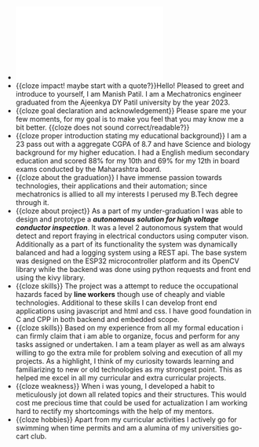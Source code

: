 - ![2. Format for My Resume Video Recording (1).pdf](../assets/2._Format_for_My_Resume_Video_Recording_(1)_1726275388659_0.pdf)
- {{cloze impact! maybe start with a quote?}}Hello! Pleased to greet and introduce to yourself, I am Manish Patil. I am a Mechatronics engineer graduated from the Ajeenkya DY Patil university by the year 2023.
- {{cloze goal declaration and acknowledgement}} Please spare me your few moments, for my goal is to make you feel that you may know me a bit better. {{cloze does not sound correct/readable?}}
- {{cloze proper introduction stating my educational background}} I am a 23 pass out with a aggregate CGPA of 8.7 and have Science and biology background for my higher education. I had a English medium secondary education and scored 88% for my 10th and 69% for my 12th in board exams conducted by the Maharashtra board.
- {{cloze about the graduation}} I have immense passion towards technologies, their applications and their automation; since mechatronics is allied to all my interests I perused my B.Tech degree through it.
- {{cloze about project}} As a part of my under-graduation I was able to design and prototype a ___autonomous solution for high voltage conductor inspection___. It was a level 2 autonomous system that would detect and report fraying in electrical conductors using computer vison. Additionally as a part of its functionality the system was dynamically balanced and had a logging system using a REST api. The base system was designed on the ESP32 microcontroller platform and its OpenCV library while the backend was done using python requests and front end using the kivy library.
- {{cloze skills}} The project was a attempt to reduce the occupational hazards faced by __line workers__ though use of cheaply and viable technologies. Additional to these skills I can develop front end applications using javascript and html and css. I have good foundation in C and CPP in both backend and embedded scope.
- {{cloze skills}} Based on my experience from all my formal education i can firmly claim that i am able to organize, focus and perform for any tasks assigned or undertaken. I am a team player as well as am always willing to go the extra mile for problem solving and execution of all my projects. As a highlight, I think of my curiosity towards learning and familiarizing to new or old technologies as my strongest point. This as helped me excel in all my curricular and extra curricular projects.
- {{cloze weakness}} When i was young, I developed a habit to meticulously jot down all related topics and their structures. This would cost me precious time that could be used for actualization I am working hard to rectify my shortcomings with the help of my mentors.
- {{cloze hobbies}} Apart from my curricular activities I actively go for swimming when time permits and am a alumina of my universities go-cart club.